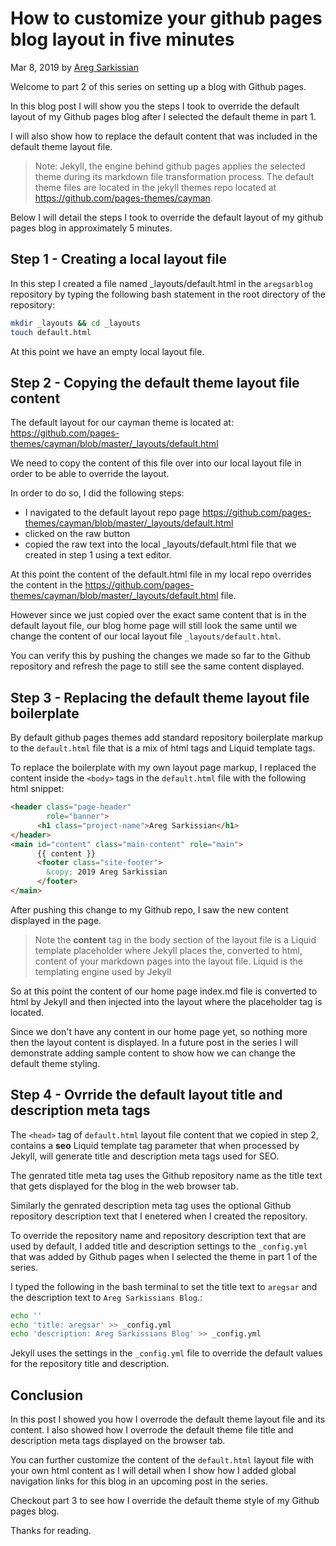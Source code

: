 # How to customize your github pages blog layout in five minutes

Mar 8, 2019 by [Areg Sarkissian](https://aregsar.com/about)

Welcome to part 2 of this series on setting up a blog with Github pages.

In this blog post I will show you the steps I took to override the default layout of my Github pages blog after I selected the default theme in part 1.

I will also show how to replace the default content that was included in the default theme layout file.

> Note: Jekyll, the engine behind github pages applies the selected theme during its markdown file transformation process. The default theme files are located in the jekyll themes repo located at https://github.com/pages-themes/cayman.

Below I will detail the steps I took to override the default layout of my github pages blog in approximately 5 minutes.

## Step 1 - Creating a local layout file

In this step I created a file named _layouts/default.html in the `aregsarblog` repository by typing the following bash statement in the root directory of the repository:

```bash
mkdir _layouts && cd _layouts
touch default.html
```

At this point we have an empty local layout file.

## Step 2 - Copying the default theme layout file content

The default layout for our cayman theme is located at: https://github.com/pages-themes/cayman/blob/master/_layouts/default.html

We need to copy the content of this file over into our local layout file in order to be able to override the layout.

In order to do so, I did the following steps:

+ I navigated to the default layout repo page
https://github.com/pages-themes/cayman/blob/master/_layouts/default.html
+ clicked on the raw button
+ copied the raw text into the local _layouts/default.html file that we created in step 1 using a text editor.

At this point the content of the default.html file in my local repo overrides the content in the https://github.com/pages-themes/cayman/blob/master/_layouts/default.html file.

However since we just copied over the exact same content that is in the default layout file, our blog home page will still look the same until we change the content of our local layout file `_layouts/default.html`.

You can verify this by pushing the changes we made so far to the Github repository and refresh the page to still see the same content displayed.

## Step 3 - Replacing the default theme layout file boilerplate

By default github pages themes add standard repository boilerplate markup
to the `default.html` file that is a mix of html tags and Liquid template tags.

To replace the boilerplate with my own layout page markup, I replaced the content inside the `<body>` tags in the `default.html` file with the following html snippet:

```html
<header class="page-header"  
        role="banner">
      <h1 class="project-name">Areg Sarkissian</h1>
</header>
<main id="content" class="main-content" role="main">
      {{ content }}
      <footer class="site-footer">
        &copy; 2019 Areg Sarkissian
      </footer>
</main>
```

After pushing this change to my Github repo, I saw the new content displayed in the page.

> Note the __content__ tag in the body section of the layout file is a Liquid template placeholder where Jekyll places the, converted to html, content of your markdown pages into the layout file. Liquid is the templating engine used by Jekyll

So at this point the content of our home page index.md file is converted to html by Jekyll and then injected into the layout where the placeholder tag is located.

Since we don't have any content in our home page yet, so nothing more then the layout content is displayed. In a future post in the series I will demonstrate adding sample content to show how we can change the default theme styling.

## Step 4 - Ovrride the default layout title and description meta tags

The `<head>` tag of `default.html` layout file content that we copied in step 2, contains a __seo__ Liquid template tag
parameter that when processed by Jekyll, will generate title and description meta tags used for SEO.

The genrated title meta tag uses the Github repository name as the title text that gets displayed for the blog in the web browser tab.

Similarly the genrated description meta tag uses the optional Github repository description text that I enetered when I created the repository.

To override the repository name and repository description text that are used by default, I added title and description settings to the `_config.yml` that was added by Github pages when I selected the theme in part 1 of the series.

I typed the following in the bash terminal to set the title text to `aregsar` and the description text to `Areg Sarkissians Blog`.:

```bash
echo ''
echo 'title: aregsar' >> _config.yml
echo 'description: Areg Sarkissians Blog' >> _config.yml
```

Jekyll uses the settings in the `_config.yml` file to override the default values for the repository title and description.

## Conclusion

In this post I showed you how I overrode the default theme layout file and its content. I also showed how I overrode the default theme file title and description meta tags displayed on the browser tab.

You can further customize the content of the `default.html` layout file with your own html content as I will detail when I show how I added global navigation links for this blog in an upcoming post in the series.

Checkout part 3 to see how I override the default theme style of my Github pages blog.

Thanks for reading.
